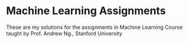 Machine Learning Assignments
============================================================================

These are my solutions for the assignments in Machine Learning Course taught by Prof. Andrew Ng., Stanford University
